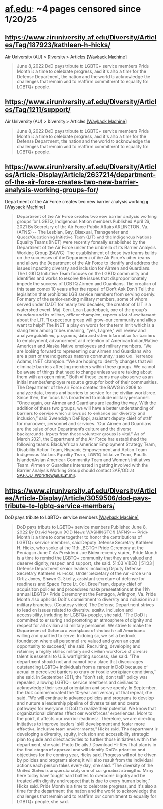 



# [af.edu](af.edu): ~4 pages censored since 1/20/25

## https://www.airuniversity.af.edu/Diversity/Articles/Tag/187923/kathleen-h-hicks/


Air University (AU) > Diversity > Articles [[Wayback Machine]](https://web.archive.org/web/20240000000000*/https://www.airuniversity.af.edu/Diversity/Articles/Tag/187923/kathleen-h-hicks/)

> June 8, 2022 DoD pays tribute to LGBTQ+ service members Pride Month is a time to celebrate progress, and it's also a time for the Defense Department, the nation and the world to acknowledge the challenges that remain and to reaffirm commitment to equality for LGBTQ+ people.
## https://www.airuniversity.af.edu/Diversity/Articles/Tag/1211/support/


Air University (AU) > Diversity > Articles [[Wayback Machine]](https://web.archive.org/web/20240000000000*/https://www.airuniversity.af.edu/Diversity/Articles/Tag/1211/support/)

> June 8, 2022 DoD pays tribute to LGBTQ+ service members Pride Month is a time to celebrate progress, and it's also a time for the Defense Department, the nation and the world to acknowledge the challenges that remain and to reaffirm commitment to equality for LGBTQ+ people.
## https://www.airuniversity.af.edu/Diversity/Articles/Article-Display/Article/2637214/department-of-the-air-force-creates-two-new-barrier-analysis-working-groups-for/


Department of the Air Force creates two new barrier analysis working g [[Wayback Machine]](https://web.archive.org/web/20240000000000*/https://www.airuniversity.af.edu/Diversity/Articles/Article-Display/Article/2637214/department-of-the-air-force-creates-two-new-barrier-analysis-working-groups-for/)

> Department of the Air Force creates two new barrier analysis working groups for LGBTQ, Indigenous Nation members Published April 26, 2021 By Secretary of the Air Force Public Affairs ARLINGTON, Va. (AFNS) -- The Lesbian, Gay, Bisexual, Transgender and Queer/Questioning Initiative Team (LIT) and the Indigenous Nations Equality Teams (INET) were recently formally established by the Department of the Air Force under the umbrella of its Barrier Analysis Working Group (BAWG). The establishment of these two teams builds on the successes of the Department of the Air Force’s other teams and allows the Department of the Air Force to identify and address the issues impacting diversity and inclusion for Airmen and Guardians. The LGBTQ Initiative Team focuses on the LGBTQ community and identifies and works to resolve the issues that disproportionately impede the success of LGBTQ Airmen and Guardians. The creation of this team comes 10 years after the repeal of Don’t Ask Don’t Tell, the legislation that prohibited LGB service members from serving openly. For many of the senior-ranking military members, some of whom served under DADT for nearly two decades, the creation of LIT is a watershed event. Maj. Gen. Leah Lauderback, one of the group’s founders and its military officer champion, reports a lot of excitement about the LIT, “I expect our group will grow–our community and allies want to help!” The INET, a play on words for the term Innit which is a slang term among tribes meaning, “yes, I agree,” will review and analyze guidelines, programs, data and other information for barriers to employment, advancement and retention of American Indian/Native American and Alaska Native employees and military members. “We are looking forward to representing our Airmen and Guardians who are a part of the indigenous nation’s community,” said Col. Terrence Adams, INET champion. “We are hoping to identify changes that will eliminate barriers affecting members within these groups. We cannot be aware of things that need to change unless we are talking about them with an open mind.” Both of these teams may also serve as an initial member/employer resource group for both of their communities. The Department of the Air Force created the BAWG in 2008 to analyze data, trends and barriers to service for the civilian workforce. Since then, the focus has broadened to include military personnel. “Once again, our Airmen and Guardians are leading the way. With the addition of these two groups, we will have a better understanding of barriers to service which allows us to enhance our diversity and inclusion,” said Gwendolyn DeFilippi, assistant deputy chief of staff for manpower, personnel and services. “Our Airmen and Guardians are the pulse of our Department’s culture and the diverse backgrounds. Inputs from these volunteer groups is vital.” As of March 2021, the Department of the Air Force has established the following teams: Black/African American Employment Strategy Team, Disability Action Team, Hispanic Empowerment and Action Team, Indigenous Nations Equality Team, LGBTQ Initiative Team, Pacific Islander/Asian American Community Team and Women’s Initiatives Team. Airmen or Guardians interested in getting involved with the Barrier Analysis Working Group should contact SAF/ODI at SAF.ODI.Workflow@us.af.mil.
## https://www.airuniversity.af.edu/Diversity/Articles/Article-Display/Article/3059506/dod-pays-tribute-to-lgbtq-service-members/


DoD pays tribute to LGBTQ+ service members [[Wayback Machine]](https://web.archive.org/web/20240000000000*/https://www.airuniversity.af.edu/Diversity/Articles/Article-Display/Article/3059506/dod-pays-tribute-to-lgbtq-service-members/)

> DoD pays tribute to LGBTQ+ service members Published June 8, 2022 By David Vergun DOD News WASHINGTON (AFNS) -- Pride Month is a time to come together to honor the contributions of LGBTQ+ service members, said Deputy Defense Secretary Kathleen H. Hicks, who spoke at the 11th LBGTQ+ Pride Ceremony at the Pentagon June 7. As President Joe Biden recently stated, Pride Month is a time to remind the LGBTQ+ community that they are valued and deserve dignity, respect and support, she said. 51:03 VIDEO | 51:03 | Defense Department senior leaders including Deputy Defense Secretary Kathleen H. Hicks, Under Secretary of the Air Force Gina Ortiz Jones, Shawn G. Skelly, assistant secretary of defense for readiness and Space Force Lt. Col. Bree Fram, deputy chief of acquisition policies and procedures make presentations at the 11th annual LBGTQ+ Pride Ceremony at the Pentagon, Arlington, Va. Pride Month also upholds DoD's commitment to diversity and inclusion in all military branches. (Courtesy video) The Defense Department strives to lead on issues related to diversity, equity, inclusion and accessibility, including for LGBTQ+ people, she said. "The DoD is committed to ensuring and promoting an atmosphere of dignity and respect for all civilian and military personnel. We strive to make the Department of Defense a workplace of choice for all Americans willing and qualified to serve. In doing so, we set a bedrock foundation where all personnel are valued and given an equal opportunity to succeed," she said. Recruiting, developing and retaining a highly skilled military and civilian workforce of diverse talent is essential to U.S. warfighting success, she said. "The department should not and cannot be a place that discourages outstanding LGBTQ+ individuals from a career in DoD because of actual or perceived barriers to entry or hostile workplace conditions," she said. In September 2011, the "don't ask, don't tell" policy was repealed, allowing LGBTQ+ service members and civilians to acknowledge their sexual orientation and serve openly. In September, the DoD commemorated the 10-year anniversary of that repeal, she said. "We will continue to advance policies and programs to develop and nurture a leadership pipeline of diverse talent and create pathways for everyone at DoD to realize their potential. We know that organizational climates affect our workforces' experiences. More to the point, it affects our warrior readiness. Therefore, we are directing initiatives to improve leaders' skill development and foster more effective, inclusive team environments," Hicks said. The department is developing a diversity, equity, inclusion and accessibility strategic plan to guide and direct activities to further those initiatives within the department, she said. Photo Details / Download Hi-Res That plan is in the final stages of approval and will identify DoD's priorities and objectives for the coming year, Hicks said. Progress will not be driven by policies and programs alone; it will also result from the individual actions each person takes every day, she said. "The diversity of the United States is unquestionably one of our greatest strengths. Many here today have fought hard battles to overcome bigotry and be treated with dignity and respect that is due to every human being," Hicks said. Pride Month is a time to celebrate progress, and it's also a time for the department, the nation and the world to acknowledge the challenges that remain and to reaffirm our commitment to equality for LGBTQ+ people, she said.